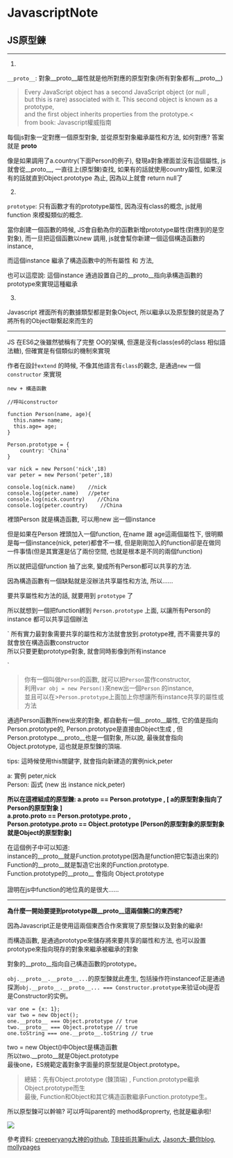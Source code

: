 # JavascriptNote

## JS原型鍊

---

1.

`__proto__`: 對象__proto__屬性就是他所對應的原型對象(所有對象都有__proto__)

>Every JavaScript object has a second JavaScript object (or null ,<br/>
>but this is rare) associated with it. This second object is known as a prototype, <br/>
>and the first object inherits properties from the prototype.<<br/>
>   from book: Javascript權威指南

每個js對象一定對應一個原型對象, 並從原型對象繼承屬性和方法, 如何對應? 答案就是 __proto__

像是如果調用了a.country(下面Person的例子), 發現a對象裡面並沒有這個屬性, js就會從__proto__, 一直往上(原型鍊)查找, 如果有的話就使用country屬性, 如果沒有的話就直到Object.prototype 為止, 因為以上就會 return null了

2.

`prototype`: 只有函數才有的prototype屬性, 因為沒有class的概念, js就用 function 來模擬類似的概念.

當你創建一個函數的時候, JS會自動為你的函數新增prototype屬性(對應到的是空對象), 而一旦把這個函數以new 調用, js就會幫你新建一個這個構造函數的instance,  

而這個instance 繼承了構造函數中的所有屬性 和 方法, 

也可以這麼說: 這個instance 通過設置自己的__proto__指向承構造函數的prototype來實現這種繼承

3.

Javascript 裡面所有的數據類型都是對象Object, 所以繼承以及原型鍊的就是為了將所有的Object聯繫起來而生的



---

JS 在ES6之後雖然號稱有了完整 OO的架構, 但還是沒有class(es6的class 相似語法糖), 但確實是有個類似的機制來實現

作者在設計`extend` 的時候, 不像其他語言有`class`的觀念, 是通過`new` 一個`constructor` 來實現

`new + 構造函數`

    //呼叫constructor
    
    function Person(name, age){
      this.name= name;
      this.age= age;
    }
    
    Person.prototype = {
        country: 'China'
    }

    var nick = new Person('nick',18)
    var peter = new Person('peter',18)
    
    console.log(nick.name)    //nick
    console.log(peter.name)   //peter
    console.log(nick.country)    //China
    console.log(peter.country)    //China



裡頭Person 就是構造函數, 可以用new 出一個instance

但是如果在Person 裡頭加入一個function, 在name 跟 age這兩個屬性下, 很明顯是每一個instance(nick, peter)都會不一樣, 但是剛剛加入的function卻是在做同一件事情(但是其實還是佔了兩份空間, 也就是根本是不同的兩個function)

所以就把這個function 抽了出來, 變成所有Person都可以共享的方法.

因為構造函數有一個缺點就是沒辦法共享屬性和方法, 所以......

要共享屬性和方法的話, 就要用到 `prototype` 了

所以就想到一個把function綁到 `Person.prototype` 上面, 以讓所有Person的 instance 都可以共享這個辦法

`
所有實力最對象需要共享的屬性和方法就會放到.prototype裡, 而不需要共享的就會放在構造函數constructor <br>
所以只要更動prototype對象, 就會同時影像到所有instance

`

>你有一個叫做`Person`的函數, 就可以把`Person`當作constructor, <br/>
>利用`var obj = new Person()`來new出一個`Person` 的instance,<br/>
>並且可以在>`Person.prototype`上面加上你想讓所有instance共享的屬性或方法<br/>

通過Person函數所new出來的對象, 都自動有一個__proto__屬性, 它的值是指向Person.prototype的, Person.prototype是直接由Object生成 , 但Person.prototype.__proto__也是一個對象, 所以說, 最後就會指向Object.prototype, 這也就是原型鍊的頂端.

tips: 這時候使用this關鍵字, 就會指向新建造的實例nick,peter

 a: 實例 peter,nick<br>
 Person: 函式 (new 出 instance nick,peter)<br>

<b>所以在這裡組成的原型鍊:
    a.__proto__ == Person.prototype ,  [ a的原型對象指向了Person的原型對象 ]<br/>
    a.__proto__.__proto__ == Person.prototype.__proto__ ,<br/>
    Person.prototype.__proto__ == Object.prototype [Person的原型對象的原型對象就是Object的原型對象]<br/></b>

在這個例子中可以知道: <br>
instance的__proto__就是Function.prototype(因為是function把它製造出來的)<br>
Function的__proto__就是製造它出來的Function.prototype.<br>
Function.prototype的__proto__ 會指向 Object.prototype<br>
<br>
證明在js中function的地位真的是很大......<br>

-----

<b>為什麼一開始要提到prototype跟__proto__這兩個饒口的東西呢? </b>

因為Javascript正是使用這兩個東西合作來實現了原型鍊以及對象的繼承! 

而構造函數, 是通過prototype來儲存將來要共享的屬性和方法, 也可以設置prototype來指向現存的對象來繼承被繼承的對象

對象的__proto__指向自己構造函數的prototype。

`obj.__proto__.__proto__...`的原型鍊就此產生, 包括操作符instanceof正是通過探測`obj.__proto__.__proto__... === Constructor.prototype`来验证obj是否是Constructor的实例。

    var one = {x: 1};
    var two = new Object();
    one.__proto__ === Object.prototype // true
    two.__proto__ === Object.prototype // true
    one.toString === one.__proto__.toString // true

two = new Object()中Object是構造函數<br/>
所以two.__proto__就是Object.prototype<br/>
最後one，ES規範定義對象字面量的原型就是Object.prototype。<br/>


>總結：先有Object.prototype (鍊頂端) , Function.prototype繼承Object.prototype而生<br/>
>最後, Function和Object和其它構造函數繼承Function.prototype生。<br/>

所以原型鍊可以幹嘛? 可以呼叫parent的 method&proprerty, 也就是繼承啦!

<img src="http://www.mollypages.org/tutorials/jsobj_full.jpg">



參考資料: [creeperyang大神的github](https://github.com/creeperyang/blog/issues/9), [TB技術共筆huli大](http://blog.techbridge.cc/2017/04/22/javascript-prototype/?utm_source=tuicool&utm_medium=referral), [Jason大-聽你blog](http://www.jasonsi.com/2017/03/15/36/), [mollypages](http://www.mollypages.org/tutorials/js.mp)
